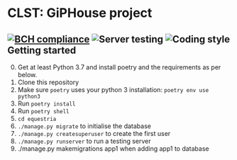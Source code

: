 # CLST: GiPHouse project
### 

[![BCH compliance](https://bettercodehub.com/edge/badge/GipHouse/CLST-2020?branch=master&token=49ec5b1fd248e296877a63e1b775cd5c828877fe)](https://bettercodehub.com/)
![Server testing](https://github.com/GipHouse/CLST-2020/workflows/Server%20testing/badge.svg?branch=master)
![Coding style](https://github.com/GipHouse/CLST-2020/workflows/Coding%20style/badge.svg?branch=master)
Getting started
---------------

0. Get at least Python 3.7 and install poetry and the requirements as per below.
1. Clone this repository
2. Make sure `poetry` uses your python 3 installation: `poetry env use python3`
3. Run `poetry install`
4. Run `poetry shell`
5. `cd equestria`
6. `./manage.py migrate` to initialise the database
7. `./manage.py createsuperuser` to create the first user
8. `./manage.py runserver` to run a testing server
9. ./manage.py makemigrations app1 when adding app1 to database
